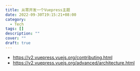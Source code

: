 ```yaml
---
title: 从零开发一个Vuepress主题
date: 2022-09-30T19:15:21+08:00
category: 
  - Tech
tags: []
description: ""
cover: ""
draft: true
---
```


- https://v2.vuepress.vuejs.org/contributing.html
- https://v2.vuepress.vuejs.org/advanced/architecture.html